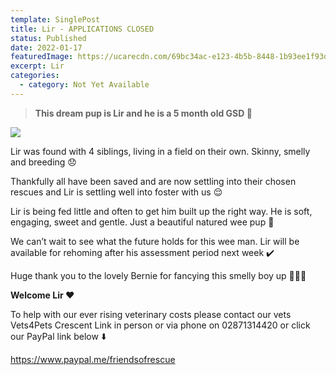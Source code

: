 ```yaml
---
template: SinglePost
title: Lir - APPLICATIONS CLOSED
status: Published
date: 2022-01-17
featuredImage: https://ucarecdn.com/69bc34ac-e123-4b5b-8448-1b93ee1f93d8/-/crop/960x534/0,0/-/preview/
excerpt: Lir
categories:
  - category: Not Yet Available
---
```

> **This dream pup is Lir and he is a 5 month old GSD 🥰**




![](https://ucarecdn.com/d25aaead-919b-478e-b030-f56d9103eb8c/)

Lir was found with 4 siblings, living in a field on their own. Skinny, smelly and breeding 😞


Thankfully all have been saved and are now settling into their chosen rescues and Lir is settling well into foster with us 😌


Lir is being fed little and often to get him built up the right way. He is soft, engaging, sweet and gentle. Just a beautiful natured wee pup 🐶 


We can’t wait to see what the future holds for this wee man. Lir will be available for rehoming after his assessment period next week ✔️ 


Huge thank you to the lovely Bernie for fancying this smelly boy up 💇🏻‍♂️ 


**Welcome Lir ❤️**


To  help with our ever rising veterinary costs please contact our vets Vets4Pets Crescent Link in person or via phone on 02871314420 or click our PayPal link below ⬇️ 


<https://www.paypal.me/friendsofrescue>